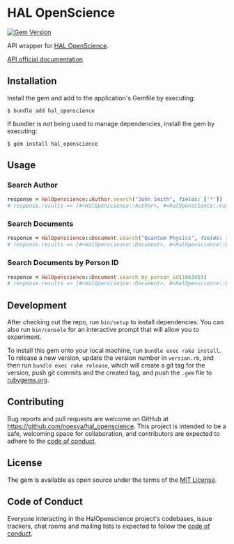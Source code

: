 # HAL OpenScience

[![Gem Version](https://badge.fury.io/rb/hal_openscience.svg)](https://badge.fury.io/rb/hal_openscience)

API wrapper for [HAL OpenScience](https://hal.science/).

[API official documentation](https://api.archives-ouvertes.fr/docs)

## Installation

Install the gem and add to the application's Gemfile by executing:

    $ bundle add hal_openscience

If bundler is not being used to manage dependencies, install the gem by executing:

    $ gem install hal_openscience

## Usage

### Search Author

```ruby
response = HalOpenscience::Author.search("John Smith", fields: ['*'])
# response.results => [#<HalOpenscience::Author>, #<HalOpenscience::Author>, ...]
```

### Search Documents

```ruby
response = HalOpenscience::Document.search("Quantum Physics", fields: ["docid", "title_s", "citationRef_s", "uri_s"], limit: 1000)
# response.results => [#<HalOpenscience::Document>, #<HalOpenscience::Document>, ...]
```

### Search Documents by Person ID

```ruby
response = HalOpenscience::Document.search_by_person_id(1063453)
# response.results => [#<HalOpenscience::Document>, #<HalOpenscience::Document>, ...]
```

## Development

After checking out the repo, run `bin/setup` to install dependencies. You can also run `bin/console` for an interactive prompt that will allow you to experiment.

To install this gem onto your local machine, run `bundle exec rake install`. To release a new version, update the version number in `version.rb`, and then run `bundle exec rake release`, which will create a git tag for the version, push git commits and the created tag, and push the `.gem` file to [rubygems.org](https://rubygems.org).

## Contributing

Bug reports and pull requests are welcome on GitHub at https://github.com/noesya/hal_openscience. This project is intended to be a safe, welcoming space for collaboration, and contributors are expected to adhere to the [code of conduct](https://github.com/noesya/hal_openscience/blob/main/CODE_OF_CONDUCT.md).

## License

The gem is available as open source under the terms of the [MIT License](https://opensource.org/licenses/MIT).

## Code of Conduct

Everyone interacting in the HalOpenscience project's codebases, issue trackers, chat rooms and mailing lists is expected to follow the [code of conduct](https://github.com/noesya/hal_openscience/blob/main/CODE_OF_CONDUCT.md).
